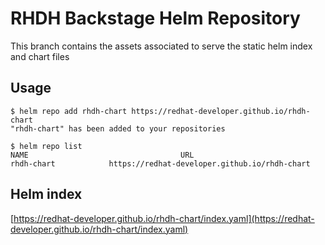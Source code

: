 # RHDH Backstage Helm Repository

This branch contains the assets associated to serve the static helm index and chart files

## Usage

```
$ helm repo add rhdh-chart https://redhat-developer.github.io/rhdh-chart
"rhdh-chart" has been added to your repositories

$ helm repo list
NAME                                  URL
rhdh-chart            https://redhat-developer.github.io/rhdh-chart
```

## Helm index

[https://redhat-developer.github.io/rhdh-chart/index.yaml](https://redhat-developer.github.io/rhdh-chart/index.yaml)

